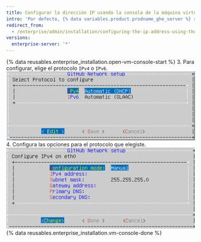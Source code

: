 ```yaml
---
title: Configurar la dirección IP usando la consola de la máquina virtual
intro: 'Por defecto, {% data variables.product.prodname_ghe_server %} recupera las configuraciones de red a través del protocolo de configuración dinámica de host (DHCP). Si es compatible con tu plataforma, o si el DHCP no está disponible, también puedes establecer las configuraciones de red usando la consola de la máquina virtual.'
redirect_from:
  - /enterprise/admin/installation/configuring-the-ip-address-using-the-virtual-machine-console
versions:
  enterprise-server: '*'
---
```


{% data reusables.enterprise_installation.open-vm-console-start %}
3. Para configurar, elige el protocolo `IPv4` o `IPv6`. ![Opciones para elegir el protocolo IPv4 o el IPv6](/assets/images/enterprise/network-configuration/IPv4-or-IPv6-protocol.png)
4. Configura las opciones para el protocolo que elegiste. ![Menú con opciones de protocolo IP](/assets/images/enterprise/network-configuration/network-settings-selection.png)
{% data reusables.enterprise_installation.vm-console-done %}
